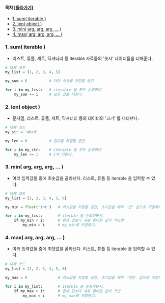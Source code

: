 #### 목차 [[돌아가기]](./README.md)
- [1. sum( iterable )](#1-sum-iterable-)
- [2. len( object )](#2-len-object-)
- [3. min( arg, arg, arg, ... )](#3-min-arg-arg-arg--)
- [4. max( arg, arg, arg, ... )](#4-max-arg-arg-arg--)

### 1. sum( iterable )
- 리스트, 튜플, 세트, 딕셔너리 등 iterable 자료들의 '숫자' 데이터들을 더해준다. 
```python
# 대체 코드
my_list = [1, 2, 3, 4, 5]

my_sum = 0          # 더한 숫자를 저장할 공간

for i in my_list:   # iterable 을 모두 순회하며
    my_sum += i     # 모든 값을 더한다. 
```
### 2. len( object )
- 문자열, 리스트, 튜플, 세트, 딕셔너리 등의 데이터의 '크기' 를 나타낸다.
```python
# 대체 코드
my_str = 'abcd'

my_len = 0          # 길이를 저장할 공간

for i in my_str:    # iterable 을 모두 순회하며
    my_len += 1     # 1씩 더한다.
```
### 3. min( arg, arg, arg, ... )
- 여러 입력값들 중에 최솟값을 골라낸다. 리스트, 튜플 등 iterable 을 입력할 수 있다.
```python
# 대체 코드
my_list = [1, 2, 3, 4, 5, 6]

my_min = float('int')   # 최소값을 저장할 공간, 초기값을 매우 '큰' 값으로 지정해야 한다.

for i in my_list:       # iterble 을 순회하면서,
    if my_min < i:      # 현재 값보다 새로 들어온 값이 작으면
        my_min = i      # my_min에 저장한다.
```
### 4. max( arg, arg, arg, ... )
- 여러 입력값들 중에 최댓값을 골라낸다. 리스트, 튜플 등 iterable 을 입력할 수 있다.
```python
# 대체 코드
my_list = [1, 2, 3, 4, 5, 6]

my_max = 0              # 최소값을 저장할 공간, 초기값을 매우 '작은' 값으로 지정해야 한다.

for i in my_list:       # iterble 을 순회하면서,
    if my_max > i:      # 현재 값보다 새로 들어온 값이 크면
        my_max = i      # my_max에 저장한다.
```